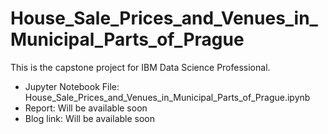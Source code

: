 # House_Sale_Prices_and_Venues_in_Municipal_Parts_of_Prague
This is the capstone project for IBM Data Science Professional.

- Jupyter Notebook File: House_Sale_Prices_and_Venues_in_Municipal_Parts_of_Prague.ipynb
- Report: Will be available soon
- Blog link: Will be available soon
